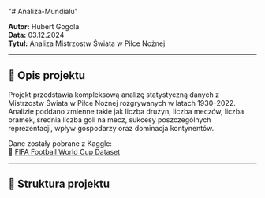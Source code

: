"# Analiza-Mundialu" 

**Autor:** Hubert Gogola  
**Data:** 03.12.2024  
**Tytuł:** Analiza Mistrzostw Świata w Piłce Nożnej

---

## 📌 Opis projektu

Projekt przedstawia kompleksową analizę statystyczną danych z Mistrzostw Świata w Piłce Nożnej rozgrywanych w latach 1930–2022. Analizie poddano zmienne takie jak liczba drużyn, liczba meczów, liczba bramek, średnia liczba goli na mecz, sukcesy poszczególnych reprezentacji, wpływ gospodarzy oraz dominacja kontynentów.

Dane zostały pobrane z Kaggle:  
🔗 [FIFA Football World Cup Dataset](https://www.kaggle.com/datasets/iamsouravbanerjee/fifa-football-world-cup-dataset)

---

## 📁 Struktura projektu

